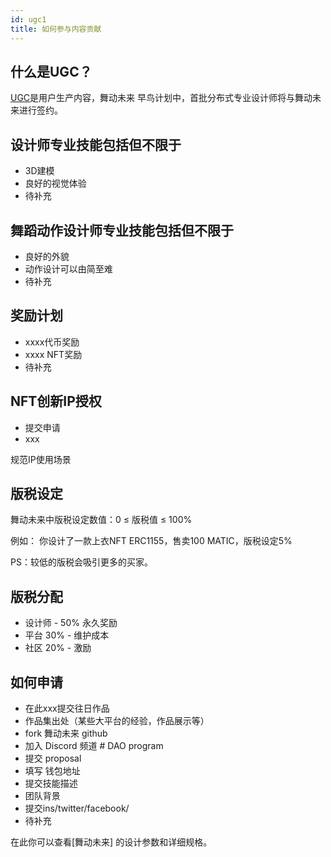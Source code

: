 ```yaml
---
id: ugc1
title: 如何参与内容贡献
---
```

## 什么是UGC？

[UGC](https://en.wikipedia.org/wiki/User-generated_content)是用户生产内容，舞动未来 早鸟计划中，首批分布式专业设计师将与舞动未来进行签约。

## 设计师专业技能包括但不限于

- 3D建模
- 良好的视觉体验
- 待补充

## 舞蹈动作设计师专业技能包括但不限于
- 良好的外貌
- 动作设计可以由简至难
- 待补充

## 奖励计划

- xxxx代币奖励
- xxxx NFT奖励
- 待补充

## NFT创新IP授权
- 提交申请
- xxx

规范IP使用场景

## 版税设定

舞动未来中版税设定数值：0 ≤ 版税值 ≤ 100%

例如：
你设计了一款上衣NFT ERC1155，售卖100 MATIC，版税设定5%

PS：较低的版税会吸引更多的买家。

## 版税分配

- 设计师 - 50% 永久奖励
- 平台 30% - 维护成本
- 社区 20% - 激励

## 如何申请
- 在此xxx提交往日作品
- 作品集出处（某些大平台的经验，作品展示等）
- fork 舞动未来 github
- 加入 Discord 频道 # DAO program
- 提交 proposal
- 填写 钱包地址
- 提交技能描述
- 团队背景
- 提交ins/twitter/facebook/
- 待补充

在此你可以查看[舞动未来] 的设计参数和详细规格。
